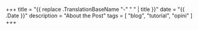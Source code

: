 +++
title = "{{ replace .TranslationBaseName "-" " " | title }}"
date = "{{ .Date }}"
description = "About the Post"
tags = [
  "blog",
  "tutorial",
  "opini"
]
+++
